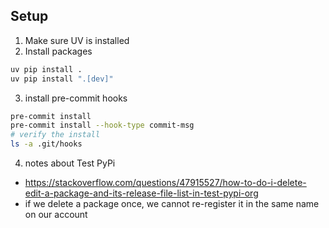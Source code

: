 ## Setup

1. Make sure UV is installed
2. Install packages

```sh
uv pip install .
uv pip install ".[dev]"
```

3. install pre-commit hooks

```sh
pre-commit install
pre-commit install --hook-type commit-msg
# verify the install
ls -a .git/hooks
```

4. notes about Test PyPi
- https://stackoverflow.com/questions/47915527/how-to-do-i-delete-edit-a-package-and-its-release-file-list-in-test-pypi-org
- if we delete a package once, we cannot re-register it in the same name on our account
